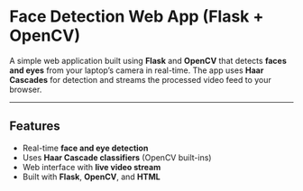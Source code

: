 # Face Detection Web App (Flask + OpenCV)

A simple web application built using **Flask** and **OpenCV** that detects **faces and eyes** from your laptop’s camera in real-time. The app uses **Haar Cascades** for detection and streams the processed video feed to your browser.

---

##  Features

- Real-time **face and eye detection**
- Uses **Haar Cascade classifiers** (OpenCV built-ins)
- Web interface with **live video stream**
- Built with **Flask**, **OpenCV**, and **HTML**



